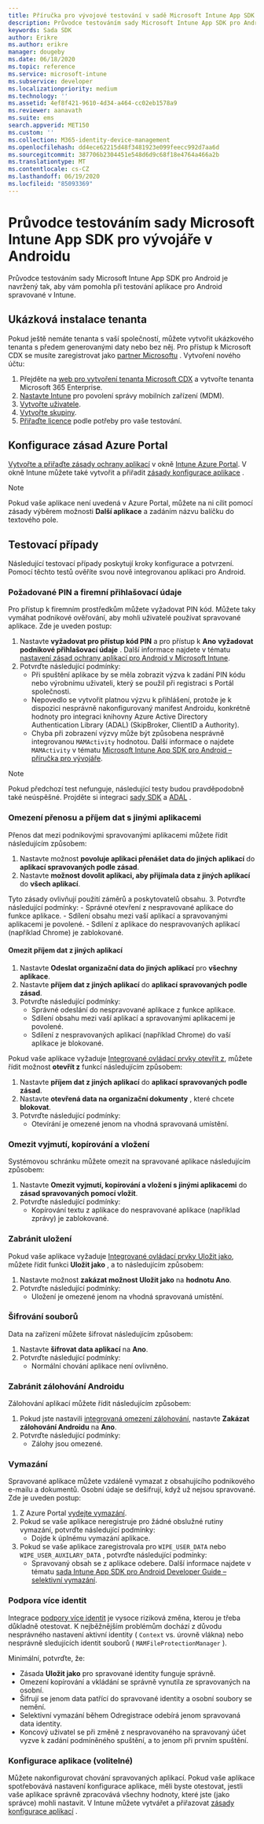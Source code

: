 ```yaml
---
title: Příručka pro vývojové testování v sadě Microsoft Intune App SDK pro Android
description: Průvodce testováním sady Microsoft Intune App SDK pro Android vám pomůže otestovat aplikaci pro Android spravovanou v Intune.
keywords: Sada SDK
author: Erikre
ms.author: erikre
manager: dougeby
ms.date: 06/18/2020
ms.topic: reference
ms.service: microsoft-intune
ms.subservice: developer
ms.localizationpriority: medium
ms.technology: ''
ms.assetid: 4ef8f421-9610-4d34-a464-cc02eb1578a9
ms.reviewer: aanavath
ms.suite: ems
search.appverid: MET150
ms.custom: ''
ms.collection: M365-identity-device-management
ms.openlocfilehash: dd4ece62215d48f3481923e099feecc992d7aa6d
ms.sourcegitcommit: 387706b2304451e548d6d9c68f18e4764a466a2b
ms.translationtype: MT
ms.contentlocale: cs-CZ
ms.lasthandoff: 06/19/2020
ms.locfileid: "85093369"
---
```

# <a name="microsoft-intune-app-sdk-for-android-developers-testing-guide"></a>Průvodce testováním sady Microsoft Intune App SDK pro vývojáře v Androidu

Průvodce testováním sady Microsoft Intune App SDK pro Android je navržený tak, aby vám pomohla při testování aplikace pro Android spravované v Intune.

## <a name="demo-tenant-setup"></a>Ukázková instalace tenanta
Pokud ještě nemáte tenanta s vaší společností, můžete vytvořit ukázkového tenanta s předem generovanými daty nebo bez něj. Pro přístup k Microsoft CDX se musíte zaregistrovat jako [partner Microsoftu](https://partner.microsoft.com/en-us/business-opportunities/why-microsoft) . Vytvoření nového účtu:
1. Přejděte na [web pro vytvoření tenanta Microsoft CDX](https://cdx.transform.microsoft.com/my-tenants/create-tenant) a vytvořte tenanta Microsoft 365 Enterprise.
2. [Nastavte Intune](../fundamentals/setup-steps.md) pro povolení správy mobilních zařízení (MDM).
3. [Vytvořte uživatele](../fundamentals/users-add.md).
4. [Vytvořte skupiny](../fundamentals/groups-add.md).
5. [Přiřaďte licence](../fundamentals/licenses-assign.md) podle potřeby pro vaše testování.


## <a name="azure-portal-policy-configuration"></a>Konfigurace zásad Azure Portal
[Vytvořte a přiřaďte zásady ochrany aplikací](../apps/app-protection-policies.md) v okně [Intune Azure Portal](https://portal.azure.com/?feature.customportal=false#blade/Microsoft_Intune_Apps/MainMenu/14/selectedMenuItem/Overview). V okně Intune můžete také vytvořit a přiřadit [zásady konfigurace aplikace](../apps/app-configuration-policies-overview.md) .

> [!NOTE]
> Pokud vaše aplikace není uvedená v Azure Portal, můžete na ni cílit pomocí zásady výběrem možnosti **Další aplikace** a zadáním názvu balíčku do textového pole.

## <a name="test-cases"></a>Testovací případy

Následující testovací případy poskytují kroky konfigurace a potvrzení. Pomocí těchto testů ověříte svou nově integrovanou aplikaci pro Android.

### <a name="required-pin-and-corporate-credentials"></a>Požadované PIN a firemní přihlašovací údaje

Pro přístup k firemním prostředkům můžete vyžadovat PIN kód. Můžete taky vymáhat podnikové ověřování, aby mohli uživatelé používat spravované aplikace. Zde je uveden postup:

1. Nastavte **vyžadovat pro přístup kód PIN** a pro přístup k **Ano** **vyžadovat podnikové přihlašovací údaje** . Další informace najdete v tématu [nastavení zásad ochrany aplikací pro Android v Microsoft Intune](../apps/app-protection-policy-settings-android.md#access-requirements).
2. Potvrďte následující podmínky:
    - Při spuštění aplikace by se měla zobrazit výzva k zadání PIN kódu nebo výrobnímu uživateli, který se použil při registraci s Portál společnosti.
    - Nepovedlo se vytvořit platnou výzvu k přihlášení, protože je k dispozici nesprávně nakonfigurovaný manifest Androidu, konkrétně hodnoty pro integraci knihovny Azure Active Directory Authentication Library (ADAL) (SkipBroker, ClientID a Authority).
    - Chyba při zobrazení výzvy může být způsobena nesprávně integrovanou `MAMActivity` hodnotou. Další informace o najdete `MAMActivity` v tématu [Microsoft Intune App SDK pro Android – příručka pro vývojáře](app-sdk-android.md).

> [!NOTE] 
> Pokud předchozí test nefunguje, následující testy budou pravděpodobně také neúspěšné. Projděte si integraci [sady SDK](app-sdk-android.md#sdk-integration) a [ADAL](app-sdk-android.md#configure-azure-active-directory-authentication-library-adal) .

### <a name="restrict-transferring-and-receiving-data-with-other-apps"></a>Omezení přenosu a příjem dat s jinými aplikacemi
Přenos dat mezi podnikovými spravovanými aplikacemi můžete řídit následujícím způsobem:

1. Nastavte možnost **povoluje aplikaci přenášet data do jiných aplikací** do **aplikací spravovaných podle zásad**.
2. Nastavte **možnost dovolit aplikaci, aby přijímala data z jiných aplikací** do **všech aplikací**. 

Tyto zásady ovlivňují použití záměrů a poskytovatelů obsahu.
3. Potvrďte následující podmínky:
    - Správné otevření z nespravované aplikace do funkce aplikace.
    - Sdílení obsahu mezi vaší aplikací a spravovanými aplikacemi je povolené.
    - Sdílení z aplikace do nespravovaných aplikací (například Chrome) je zablokované.


#### <a name="restrict-receiving-data-from-other-apps"></a>Omezit příjem dat z jiných aplikací

1. Nastavte **Odeslat organizační data do jiných aplikací** pro **všechny aplikace**.
2. Nastavte **příjem dat z jiných aplikací** do **aplikací spravovaných podle zásad**. 
3. Potvrďte následující podmínky:
    - Správné odeslání do nespravované aplikace z funkce aplikace.
    - Sdílení obsahu mezi vaší aplikací a spravovanými aplikacemi je povolené.
    - Sdílení z nespravovaných aplikací (například Chrome) do vaší aplikace je blokované.

Pokud vaše aplikace vyžaduje [Integrované ovládací prvky otevřít z](app-sdk-android.md#opening-data-from-a-local-or-cloud-storage-location), můžete řídit možnost **otevřít z** funkcí následujícím způsobem:

1. Nastavte **příjem dat z jiných aplikací** do **aplikací spravovaných podle zásad**. 
2. Nastavte **otevřená data na organizační dokumenty** , které chcete **blokovat**. 
3. Potvrďte následující podmínky:
    - Otevírání je omezené jenom na vhodná spravovaná umístění.

### <a name="restrict-cut-copy-and-paste"></a>Omezit vyjmutí, kopírování a vložení
Systémovou schránku můžete omezit na spravované aplikace následujícím způsobem:

1. Nastavte **Omezit vyjmutí, kopírování a vložení s jinými aplikacemi** do **zásad spravovaných pomocí vložit**.
2. Potvrďte následující podmínky:
    - Kopírování textu z aplikace do nespravované aplikace (například zprávy) je zablokované.

### <a name="prevent-save"></a>Zabránit uložení
Pokud vaše aplikace vyžaduje [Integrované ovládací prvky Uložit jako](app-sdk-android.md#example-data-transfer-between-apps-and-device-or-cloud-storage-locations), můžete řídit funkci **Uložit jako** , a to následujícím způsobem:

1. Nastavte možnost **zakázat možnost Uložit jako** na **hodnotu Ano**.
2. Potvrďte následující podmínky:
    - Uložení je omezené jenom na vhodná spravovaná umístění.

### <a name="file-encryption"></a>Šifrování souborů
Data na zařízení můžete šifrovat následujícím způsobem:

1. Nastavte **šifrovat data aplikací** na **Ano**.
2. Potvrďte následující podmínky:
    - Normální chování aplikace není ovlivněno.

### <a name="prevent-android-backups"></a>Zabránit zálohování Androidu
Zálohování aplikací můžete řídit následujícím způsobem:

1. Pokud jste nastavili [integrovaná omezení zálohování](app-sdk-android.md#protecting-backup-data), nastavte **Zakázat zálohování Androidu** na **Ano**.
2. Potvrďte následující podmínky:
    - Zálohy jsou omezené.

### <a name="wipe"></a>Vymazání
Spravované aplikace můžete vzdáleně vymazat z obsahujícího podnikového e-mailu a dokumentů. Osobní údaje se dešifrují, když už nejsou spravované. Zde je uveden postup:

1. Z Azure Portal [vydejte vymazání](../apps/apps-selective-wipe.md).
2. Pokud se vaše aplikace neregistruje pro žádné obslužné rutiny vymazání, potvrďte následující podmínky:
    - Dojde k úplnému vymazání aplikace.
3. Pokud se vaše aplikace zaregistrovala pro `WIPE_USER_DATA` nebo `WIPE_USER_AUXILARY_DATA` , potvrďte následující podmínky:
    - Spravovaný obsah se z aplikace odebere. Další informace najdete v tématu [sada Intune App SDK pro Android Developer Guide – selektivní vymazání](app-sdk-android.md#selective-wipe).

### <a name="multi-identity-support"></a>Podpora více identit
Integrace [podpory více identit](app-sdk-android.md#multi-identity-optional) je vysoce riziková změna, kterou je třeba důkladně otestovat. K nejběžnějším problémům dochází z důvodu nesprávného nastavení aktivní identity ( `Context` vs. úrovně vlákna) nebo nesprávně sledujících identit souborů ( `MAMFileProtectionManager` ).

Minimální, potvrďte, že:

- Zásada **Uložit jako** pro spravované identity funguje správně.
- Omezení kopírování a vkládání se správně vynutila ze spravovaných na osobní.
- Šifrují se jenom data patřící do spravované identity a osobní soubory se nemění.
- Selektivní vymazání během Odregistrace odebírá jenom spravovaná data identity.
- Koncový uživatel se při změně z nespravovaného na spravovaný účet vyzve k zadání podmíněného spuštění, a to jenom při prvním spuštění.

### <a name="app-configuration-optional"></a>Konfigurace aplikace (volitelné)
Můžete nakonfigurovat chování spravovaných aplikací. Pokud vaše aplikace spotřebovává nastavení konfigurace aplikace, měli byste otestovat, jestli vaše aplikace správně zpracovává všechny hodnoty, které jste (jako správce) mohli nastavit. V Intune můžete vytvářet a přiřazovat [zásady konfigurace aplikací](../apps/app-configuration-policies-overview.md) .


